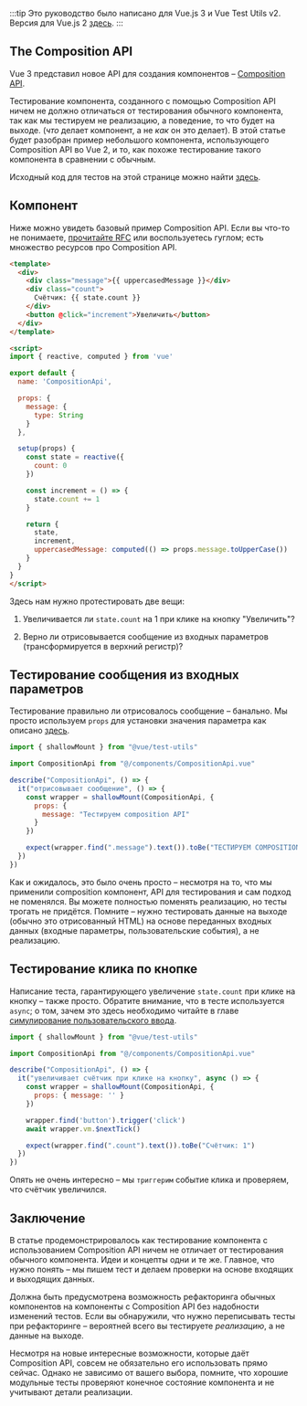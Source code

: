 :::tip Это руководство было написано для Vue.js 3 и Vue Test Utils v2.
Версия для Vue.js 2 [здесь](/ru).
:::

## The Composition API

Vue 3 представил новое API для создания компонентов – [Composition API](https://vue-composition-api-rfc.netlify.com/#basic-example).

Тестирование компонента, созданного с помощью Composition API ничем не должно отличаться от тестирования обычного компонента, так как мы тестируем не реализацию, а поведение, то что будет на выходе. (*что* делает компонент, а не *как* он это делает). В этой статье будет разобран пример небольшого компонента, использующего Composition API во Vue 2, и то, как похоже тестирование такого компонента в сравнении с обычным.

Исходный код для тестов на этой странице можно найти [здесь](https://github.com/lmiller1990/vue-testing-handbook/tree/master/demo-app-vue-3/tests/unit/CompositionApi.spec.js).

## Компонент

Ниже можно увидеть базовый пример Composition API. Если вы что-то не понимаете, [прочитайте RFC](https://vue-composition-api-rfc.netlify.com/) или воспользуетесь гуглом; есть множество ресурсов про Composition API.

```html
<template>
  <div>
    <div class="message">{{ uppercasedMessage }}</div>
    <div class="count">
      Счётчик: {{ state.count }}
    </div>
    <button @click="increment">Увеличить</button>
  </div>
</template>

<script>
import { reactive, computed } from 'vue'

export default {
  name: 'CompositionApi',

  props: {
    message: {
      type: String
    }
  },

  setup(props) {
    const state = reactive({
      count: 0
    })

    const increment = () => {
      state.count += 1
    }

    return {
      state,
      increment,
      uppercasedMessage: computed(() => props.message.toUpperCase())
    }
  }
}
</script>
```

Здесь нам нужно протестировать две вещи:

1. Увеличивается ли `state.count` на 1 при клике на кнопку "Увеличить"?

2. Верно ли отрисовывается сообщение из входных параметров (трансформируется в верхний регистр)?

## Тестирование сообщения из входных параметров

Тестирование правильно ли отрисовалось сообщение – банально. Мы просто используем `props` для установки значения параметра как описано [здесь](/v3/ru/components-with-props.html).

```js
import { shallowMount } from "@vue/test-utils"

import CompositionApi from "@/components/CompositionApi.vue"

describe("CompositionApi", () => {
  it("отрисовывает сообщение", () => {
    const wrapper = shallowMount(CompositionApi, {
      props: {
        message: "Тестируем composition API"
      }
    })

    expect(wrapper.find(".message").text()).toBe("ТЕСТИРУЕМ COMPOSITION API")
  })
})
```

Как и ожидалось, это было очень просто – несмотря на то, что мы применили composition компонент, API для тестирования и сам подход не поменялся. Вы можете полностью поменять реализацию, но тесты трогать не придётся. Помните – нужно тестировать данные на выходе (обычно это отрисованный HTML) на основе переданных входных данных (входные параметры, пользовательские события), а не реализацию.

## Тестирование клика по кнопке

Написание теста, гарантирующего увеличение `state.count` при клике на кнопку – также просто. Обратите внимание, что в тесте используется `async`; о том, зачем это здесь необходимо читайте в главе [симулирование пользовательского ввода](/ru/simulating-user-input.html#writing-the-test).

```js
import { shallowMount } from "@vue/test-utils"

import CompositionApi from "@/components/CompositionApi.vue"

describe("CompositionApi", () => {
  it("увеличивает счётчик при клике на кнопку", async () => {
    const wrapper = shallowMount(CompositionApi, {
      props: { message: '' }
    })

    wrapper.find('button').trigger('click')
    await wrapper.vm.$nextTick()

    expect(wrapper.find(".count").text()).toBe("Счётчик: 1")
  })
})
```
Опять не очень интересно – мы `триггерим` событие клика и проверяем, что счётчик увеличился.

## Заключение

В статье продемонстрировалось как тестирование компонента с использованием Composition API ничем не отличает от тестирования обычного компонента. Идеи и концепты одни и те же. Главное, что нужно понять – мы пишем тест и делаем проверки на основе входящих и выходящих данных.

Должна быть предусмотрена возможность рефакторинга обычных компонентов на компоненты с Composition API без надобности изменений тестов. Если вы обнаружили, что нужно переписывать тесты при рефакторинге – вероятней всего вы тестируете *реализацию*, а не данные на выходе.

Несмотря на новые интересные возможности, которые даёт Composition API, совсем не обязательно его использовать прямо сейчас. Однако не зависимо от вашего выбора, помните, что хорошие модульные тесты проверяют конечное состояние компонента и не учитывают детали реализации.
